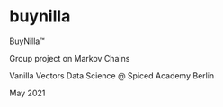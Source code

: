 # buynilla
BuyNilla™

Group project on Markov Chains

Vanilla Vectors
Data Science @ Spiced Academy Berlin

May 2021
